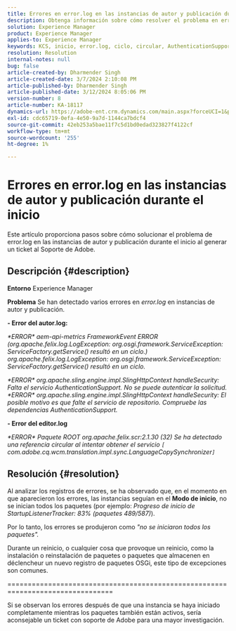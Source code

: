 ```yaml
---
title: Errores en error.log en las instancias de autor y publicación durante el inicio
description: Obtenga información sobre cómo resolver el problema en error.log en las instancias de autor y publicación durante el inicio.
solution: Experience Manager
product: Experience Manager
applies-to: Experience Manager
keywords: KCS, inicio, error.log, ciclo, circular, AuthenticationSupport, errores, instancias de autor, instancia de publicación, preguntas frecuentes
resolution: Resolution
internal-notes: null
bug: false
article-created-by: Dharmender Singh
article-created-date: 3/7/2024 2:10:08 PM
article-published-by: Dharmender Singh
article-published-date: 3/12/2024 8:05:06 PM
version-number: 8
article-number: KA-18117
dynamics-url: https://adobe-ent.crm.dynamics.com/main.aspx?forceUCI=1&pagetype=entityrecord&etn=knowledgearticle&id=a9330262-8cdc-ee11-904d-6045bd006d92
exl-id: cdc65719-0efa-4e50-9a7d-1144ca7bdcf4
source-git-commit: 42eb253a5bae11f7c5d1bd0edad323827f4122cf
workflow-type: tm+mt
source-wordcount: '255'
ht-degree: 1%

---
```


# Errores en error.log en las instancias de autor y publicación durante el inicio


Este artículo proporciona pasos sobre cómo solucionar el problema de error.log en las instancias de autor y publicación durante el inicio al generar un ticket al Soporte de Adobe.

## Descripción {#description}


<b>Entorno</b>
Experience Manager

<b>Problema</b>
Se han detectado varios errores en *error.log* en instancias de autor y publicación.

<b>- Error del autor.log:</b>

*\*ERROR\* aem-api-metrics FrameworkEvent ERROR (org.apache.felix.log.LogException: org.osgi.framework.ServiceException: ServiceFactory.getService() resultó en un ciclo.)
<br>org.apache.felix.log.LogException: org.osgi.framework.ServiceException: ServiceFactory.getService() resultó en un ciclo.*



*\*ERROR\* org.apache.sling.engine.impl.SlingHttpContext handleSecurity: Falta el servicio AuthenticationSupport. No se puede autenticar la solicitud.
<br>\*ERROR\* org.apache.sling.engine.impl.SlingHttpContext handleSecurity: El posible motivo es que falte el servicio de repositorio. Compruebe las dependencias AuthenticationSupport.*



<b>- Error del editor.log</b>

*\*ERROR\* Paquete ROOT org.apache.felix.scr:2.1.30 (32) Se ha detectado una referencia circular al intentar obtener el servicio `[` com.adobe.cq.wcm.translation.impl.sync.LanguageCopySynchronizer`]`*






## Resolución {#resolution}


Al analizar los registros de errores, se ha observado que, en el momento en que aparecieron los errores, las instancias seguían en el <b>Modo de inicio</b>, no se inician todos los paquetes (por ejemplo: *Progreso de inicio de StartupListenerTracker: 83% (paquetes 489/587)*).

Por lo tanto, los errores se produjeron como *&quot;no se iniciaron todos los paquetes&quot;.*

Durante un reinicio, o cualquier cosa que provoque un reinicio, como la instalación o reinstalación de paquetes o paquetes que almacenen en déclencheur un nuevo registro de paquetes OSGi, este tipo de excepciones son comunes.



================================================================================

Si se observan los errores después de que una instancia se haya iniciado completamente mientras los paquetes también están activos, sería aconsejable un ticket con soporte de Adobe para una mayor investigación.
